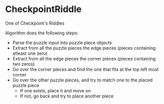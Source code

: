 # CheckpointRiddle

One of Checkpoint's Riddles

Algorithm does the following steps:

- Parse the puzzle input into puzzle piece objects
- Extract from all the puzzle pieces the edge pieces (pieces containing atleast one zero)
- Extract from all the edge pieces the corner pieces (pieces containing two zeros)
- Go over the corner pieces and find the one that fits at the top left most corner
- Go over the other puzzle pieces, and try to match one to the placed puzzle piece
  - If one exists, place it and move on
  - If not, go back and try to place another piece 
